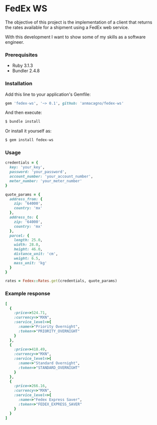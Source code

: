 # FedEx WS

The objective of this project is the implementation of a client that returns the rates available for a shipment using a FedEx web service.

With this development I want to show some of my skills as a software engineer.

### Prerequisites

- Ruby 3.1.3
- Bundler 2.4.8

### Installation

Add this line to your application's Gemfile:

```ruby
gem 'fedex-ws', '~> 0.1', github: 'anmacagno/fedex-ws'
```

And then execute:

```bash
$ bundle install
```

Or install it yourself as:

```bash
$ gem install fedex-ws
```

### Usage

```ruby
credentials = {
  key: 'your_key',
  password: 'your_password',
  account_number: 'your_account_number',
  meter_number: 'your_meter_number'
}

quote_params = {
  address_from: {
    zip: '64000',
    country: 'mx'
  },
  address_to: {
    zip: '64000',
    country: 'mx'
  },
  parcel: {
    length: 25.0,
    width: 28.0,
    height: 46.0,
    distance_unit: 'cm',
    weight: 6.5,
    mass_unit: 'kg'
  }
}

rates = Fedex::Rates.get(credentials, quote_params)
```

### Example response

```ruby
[
  {
    :price=>524.71,
    :currency=>"MXN",
    :service_level=>{
      :name=>"Priority Overnight",
      :token=>"PRIORITY_OVERNIGHT"
    }
  },
  {
    :price=>418.49,
    :currency=>"MXN",
    :service_level=>{
      :name=>"Standard Overnight",
      :token=>"STANDARD_OVERNIGHT"
    }
  },
  {
    :price=>266.16,
    :currency=>"MXN",
    :service_level=>{
      :name=>"Fedex Express Saver",
      :token=>"FEDEX_EXPRESS_SAVER"
    }
  }
]
```
